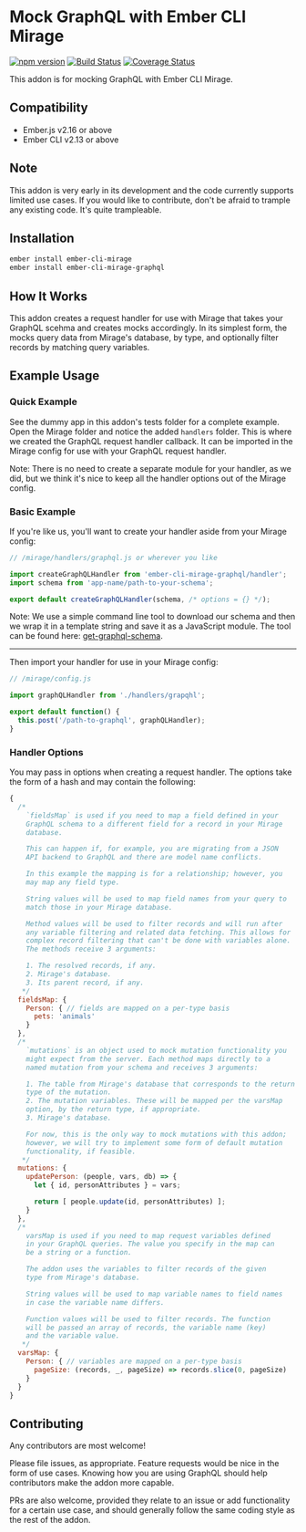 # Mock GraphQL with Ember CLI Mirage

[![npm version](https://badge.fury.io/js/ember-cli-mirage-graphql.svg)](https://badge.fury.io/js/ember-cli-mirage-graphql)
[![Build Status](https://travis-ci.org/kloeckner-i/ember-cli-mirage-graphql.svg?branch=master)](https://travis-ci.org/kloeckner-i/ember-cli-mirage-graphql)
[![Coverage Status](https://coveralls.io/repos/github/kloeckner-i/ember-cli-mirage-graphql/badge.svg?branch=master)](https://coveralls.io/github/kloeckner-i/ember-cli-mirage-graphql?branch=master)

This addon is for mocking GraphQL with Ember CLI Mirage.

## Compatibility

* Ember.js v2.16 or above
* Ember CLI v2.13 or above

## Note

This addon is very early in its development and the code currently supports limited use cases. If you would like to contribute, don't be afraid to trample any existing code. It's quite trampleable.

## Installation

```sh
ember install ember-cli-mirage
ember install ember-cli-mirage-graphql
```

## How It Works

This addon creates a request handler for use with Mirage that takes your GraphQL scehma and creates mocks accordingly. In its simplest form, the mocks query data from Mirage's database, by type, and optionally filter records by matching query variables.

## Example Usage

### Quick Example

See the dummy app in this addon's tests folder for a complete example. Open the Mirage folder and notice the added `handlers` folder. This is where we created the GraphQL request handler callback. It can be imported in the Mirage config for use with your GraphQL request handler.

Note: There is no need to create a separate module for your handler, as we did, but we think it's nice to keep all the handler options out of the Mirage config.

### Basic Example

If you're like us, you'll want to create your handler aside from your Mirage config:

```javascript
// /mirage/handlers/graphql.js or wherever you like

import createGraphQLHandler from 'ember-cli-mirage-graphql/handler';
import schema from 'app-name/path-to-your-schema';

export default createGraphQLHandler(schema, /* options = {} */);
```

Note: We use a simple command line tool to download our schema and then we wrap it in a template string and save it as a JavaScript module. The tool can be found here: [get-graphql-schema](https://www.npmjs.com/package/get-graphql-schema).

---

Then import your handler for use in your Mirage config:

```javascript
// /mirage/config.js

import graphQLHandler from './handlers/grapqhl';

export default function() {
  this.post('/path-to-graphql', graphQLHandler);
}
```

### Handler Options

You may pass in options when creating a request handler. The options take the form of a hash and may contain the following:

```javascript
{
  /*
    `fieldsMap` is used if you need to map a field defined in your
    GraphQL schema to a different field for a record in your Mirage
    database.

    This can happen if, for example, you are migrating from a JSON
    API backend to GraphQL and there are model name conflicts.

    In this example the mapping is for a relationship; however, you
    may map any field type.

    String values will be used to map field names from your query to
    match those in your Mirage database.

    Method values will be used to filter records and will run after
    any variable filtering and related data fetching. This allows for
    complex record filtering that can't be done with variables alone.
    The methods receive 3 arguments:

    1. The resolved records, if any.
    2. Mirage's database.
    3. Its parent record, if any.
   */
  fieldsMap: {
    Person: { // fields are mapped on a per-type basis
      pets: 'animals'
    }
  },
  /*
    `mutations` is an object used to mock mutation functionality you
    might expect from the server. Each method maps directly to a
    named mutation from your schema and receives 3 arguments:

    1. The table from Mirage's database that corresponds to the return
    type of the mutation.
    2. The mutation variables. These will be mapped per the varsMap
    option, by the return type, if appropriate.
    3. Mirage's database.

    For now, this is the only way to mock mutations with this addon;
    however, we will try to implement some form of default mutation
    functionality, if feasible.
   */
  mutations: {
    updatePerson: (people, vars, db) => {
      let { id, personAttributes } = vars;

      return [ people.update(id, personAttributes) ];
    }
  },
  /*
    varsMap is used if you need to map request variables defined
    in your GraphQL queries. The value you specify in the map can
    be a string or a function.

    The addon uses the variables to filter records of the given
    type from Mirage's database.

    String values will be used to map variable names to field names
    in case the variable name differs.

    Function values will be used to filter records. The function
    will be passed an array of records, the variable name (key)
    and the variable value.
   */
  varsMap: {
    Person: { // variables are mapped on a per-type basis
      pageSize: (records, _, pageSize) => records.slice(0, pageSize)
    }
  }
}
```

## Contributing

Any contributors are most welcome!

Please file issues, as appropriate. Feature requests would be nice in the form of use cases. Knowing how you are using GraphQL should help contributors make the addon more capable.

PRs are also welcome, provided they relate to an issue or add functionality for a certain use case, and should generally follow the same coding style as the rest of the addon.
